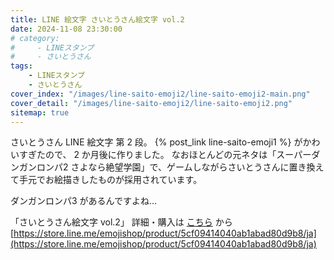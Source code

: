 ```yaml
---
title: LINE 絵文字 さいとうさん絵文字 vol.2
date: 2024-11-08 23:30:00
# category:
#     - LINEスタンプ
#     - さいとうさん
tags:
    - LINEスタンプ
    - さいとうさん
cover_index: "/images/line-saito-emoji2/line-saito-emoji2-main.png"
cover_detail: "/images/line-saito-emoji2/line-saito-emoji2.png"
sitemap: true
---
```


さいとうさん LINE 絵文字 第 2 段。
{% post_link line-saito-emoji1 %} がかわいすぎたので、 2 か月後に作りました。
なおほとんどの元ネタは「スーパーダンガンロンパ2 さよなら絶望学園」で、ゲームしながらさいとうさんに置き換えて手元でお絵描きしたものが採用されています。

ダンガンロンパ3 があるんですよね…

「さいとうさん絵文字 vol.2」
詳細・購入は [こちら](https://store.line.me/emojishop/product/5cf09414040ab1abad80d9b8/ja) から
[https://store.line.me/emojishop/product/5cf09414040ab1abad80d9b8/ja](https://store.line.me/emojishop/product/5cf09414040ab1abad80d9b8/ja)
